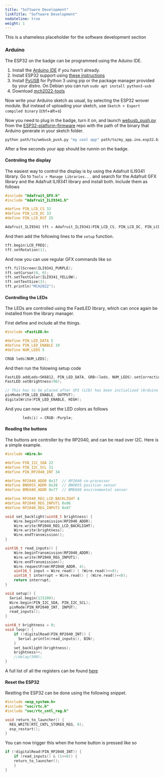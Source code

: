 ```yaml
---
title: "Software Development"
linkTitle: "Software Development"
nodateline: true
weight: 1
---
```




This is a shameless placeholder for the software development section


### Arduino

The ESP32 on the badge can be programmed using the Aduino IDE.

1. Install the [Arduino IDE](https://www.arduino.cc/en/software) if you havn't already.
2. Install ESP32 support using [these instructions](https://docs.espressif.com/projects/arduino-esp32/en/latest/installing.html)
3. Install [PyUSB](https://pyusb.github.io/pyusb/) for Python 3 using pip or the package manager provided by your distro. On Debian you can run `sudo apt install python3-usb`
4. Download [mch2022-tools](https://github.com/badgeteam/mch2022-tools/archive/refs/heads/master.zip)

Now write your Arduino sketch as usual, by selecting the ESP32 wrover module.
But instead of uploading your sketch, use `Sketch > Export compiled binary` (ctrl+alt+s)

Now you need to plug in the badge, turn it on, and launch [webusb_push.py](https://github.com/badgeteam/mch2022-firmware-esp32/blob/master/tools/webusb_push.py) from the [ESP32-platform-firmware](https://github.com/badgeteam/ESP32-platform-firmware) repo with the path of the binary that Arduino generate in your sketch folder.

```sh
python path/to/webusb_push.py "my cool app" path/to/my_app.ino.esp32.bin --run
```

After a few seconds your app should be runnin on the badge.

#### Controling the display

The easiest way to control the display is by using the Adafruit ILI9341 library.
Go to `Tools > Manage Libraries...` and search for the Adafruit GFX library and the Adafruit ILI9341 library and install both.
Include them as follows

```c++
#include "Adafruit_GFX.h"
#include "Adafruit_ILI9341.h"

#define PIN_LCD_CS 32
#define PIN_LCD_DC 33
#define PIN_LCD_RST 25

Adafruit_ILI9341 tft = Adafruit_ILI9341(PIN_LCD_CS, PIN_LCD_DC, PIN_LCD_RST);
```

And then add the following lines to the `setup` function.

```c++
tft.begin(LCD_FREQ);
tft.setRotation(1);
```

And now you can use regular GFX commands like so

```c++
tft.fillScreen(ILI9341_PURPLE);
tft.setCursor(0, 0);
tft.setTextColor(ILI9341_YELLOW);
tft.setTextSize(3);
tft.println("MCH2022");
```

#### Controlling the LEDs

The LEDs are controlled using the FastLED library, which can once again be installed from the library manager.

First define and include all the things.
```c++
#include <FastLED.h>

#define PIN_LED_DATA 5
#define PIN_LED_ENABLE 19
#define NUM_LEDS 5

CRGB leds[NUM_LEDS];
```

And then run the folowing setup code
```c++
FastLED.addLeds<SK6812, PIN_LED_DATA, GRB>(leds, NUM_LEDS).setCorrection(TypicalLEDStrip);
FastLED.setBrightness(96);

// This has to be placed after SPI (LCD) has been initialized (Arduino wants to use this pin as SPI MISO...)
pinMode(PIN_LED_ENABLE, OUTPUT);
digitalWrite(PIN_LED_ENABLE, HIGH);
```

And you can now just set the LED colors as follows
```c++
        leds[i] = CRGB::Purple;
```
#### Reading the buttons

The buttons are controller by the RP2040, and can be read over I2C. Here is a simple example.

```c++
#include <Wire.h>

#define PIN_I2C_SDA 22
#define PIN_I2C_SCL 21
#define PIN_RP2040_INT 34

#define RP2040_ADDR 0x17  // RP2040 co-processor
#define BNO055_ADDR 0x28  // BNO055 position sensor
#define BME680_ADDR 0x77  // BME680 environmental sensor

#define RP2040_REG_LCD_BACKLIGHT 4
#define RP2040_REG_INPUT1 0x06
#define RP2040_REG_INPUT2 0x07

void set_backlight(uint8_t brightness) {
    Wire.beginTransmission(RP2040_ADDR);
    Wire.write(RP2040_REG_LCD_BACKLIGHT);
    Wire.write(brightness);
    Wire.endTransmission();
}

uint16_t read_inputs() {
    Wire.beginTransmission(RP2040_ADDR);
    Wire.write(RP2040_REG_INPUT1);
    Wire.endTransmission();
    Wire.requestFrom(RP2040_ADDR, 4);
    uint16_t input = Wire.read() | (Wire.read()<<8);
    uint16_t interrupt = Wire.read() | (Wire.read()<<8);
    return interrupt;
}

void setup() {
  Serial.begin(115200);
  Wire.begin(PIN_I2C_SDA, PIN_I2C_SCL);
  pinMode(PIN_RP2040_INT, INPUT);
  read_inputs();
}

uint8_t brightness = 0;
void loop() {
    if (!digitalRead(PIN_RP2040_INT)) {
      Serial.println(read_inputs(), BIN);
    }
    set_backlight(brightness);
    brightness++;
    //delay(500);
}
```

A full list of all the registers can be found [here](https://github.com/badgeteam/esp32-component-mch2022-rp2040/blob/master/include/rp2040.h)

#### Reset the ESP32

Restting the ESP32 can be done using the following snippet.

```c++
#include <esp_system.h>
#include "soc/rtc.h"
#include "soc/rtc_cntl_reg.h"

void return_to_launcher() {
  REG_WRITE(RTC_CNTL_STORE0_REG, 0);
  esp_restart();
}
```

You can now trigger this when the home button is pressed like so

```c++
if (!digitalRead(PIN_RP2040_INT)) {
    if (read_inputs() & (1<<0)) {
    return_to_launcher();
    }
}
```
